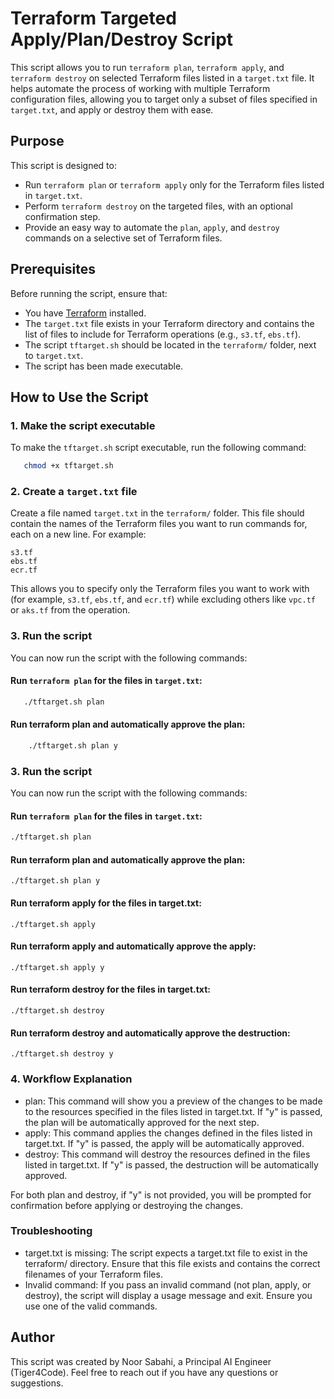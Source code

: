 # Terraform Targeted Apply/Plan/Destroy Script

This script allows you to run `terraform plan`, `terraform apply`, and `terraform destroy` on selected Terraform files listed in a `target.txt` file. It helps automate the process of working with multiple Terraform configuration files, allowing you to target only a subset of files specified in `target.txt`, and apply or destroy them with ease.

## Purpose

This script is designed to:
- Run `terraform plan` or `terraform apply` only for the Terraform files listed in `target.txt`.
- Perform `terraform destroy` on the targeted files, with an optional confirmation step.
- Provide an easy way to automate the `plan`, `apply`, and `destroy` commands on a selective set of Terraform files.

## Prerequisites

Before running the script, ensure that:
- You have [Terraform](https://www.terraform.io/downloads) installed.
- The `target.txt` file exists in your Terraform directory and contains the list of files to include for Terraform operations (e.g., `s3.tf`, `ebs.tf`).
- The script `tftarget.sh` should be located in the `terraform/` folder, next to `target.txt`.
- The script has been made executable.

## How to Use the Script

### 1. Make the script executable

To make the `tftarget.sh` script executable, run the following command:
```bash
   chmod +x tftarget.sh
```

### 2. Create a `target.txt` file

Create a file named `target.txt` in the `terraform/` folder. This file should contain the names of the Terraform files you want to run commands for, each on a new line. For example:
```
s3.tf 
ebs.tf 
ecr.tf
```

This allows you to specify only the Terraform files you want to work with (for example, `s3.tf`, `ebs.tf`, and `ecr.tf`) while excluding others like `vpc.tf` or `aks.tf` from the operation.

### 3. Run the script

You can now run the script with the following commands:

#### Run `terraform plan` for the files in `target.txt`:
```bash
   ./tftarget.sh plan
```
#### Run terraform plan and automatically approve the plan:

```bash
    ./tftarget.sh plan y
```

### 3. Run the script

You can now run the script with the following commands:

#### Run `terraform plan` for the files in `target.txt`:
```bash
./tftarget.sh plan
```

#### Run terraform plan and automatically approve the plan:
```
./tftarget.sh plan y
```

#### Run terraform apply for the files in target.txt:
```
./tftarget.sh apply
```

#### Run terraform apply and automatically approve the apply:
```
./tftarget.sh apply y
```

#### Run terraform destroy for the files in target.txt:
```
./tftarget.sh destroy
```

#### Run terraform destroy and automatically approve the destruction:
```
./tftarget.sh destroy y
```

### 4. Workflow Explanation
- plan: This command will show you a preview of the changes to be made to the resources specified in the files listed in target.txt. If "y" is passed, the plan will be automatically approved for the next step.
- apply: This command applies the changes defined in the files listed in target.txt. If "y" is passed, the apply will be automatically approved.
- destroy: This command will destroy the resources defined in the files listed in target.txt. If "y" is passed, the destruction will be automatically approved.

For both plan and destroy, if "y" is not provided, you will be prompted for confirmation before applying or destroying the changes.


### Troubleshooting

- target.txt is missing: The script expects a target.txt file to exist in the terraform/ directory. Ensure that this file exists and contains the correct filenames of your Terraform files.
- Invalid command: If you pass an invalid command (not plan, apply, or destroy), the script will display a usage message and exit. Ensure you use one of the valid commands.


## Author

This script was created by Noor Sabahi, a Principal AI Engineer (Tiger4Code). Feel free to reach out if you have any questions or suggestions.